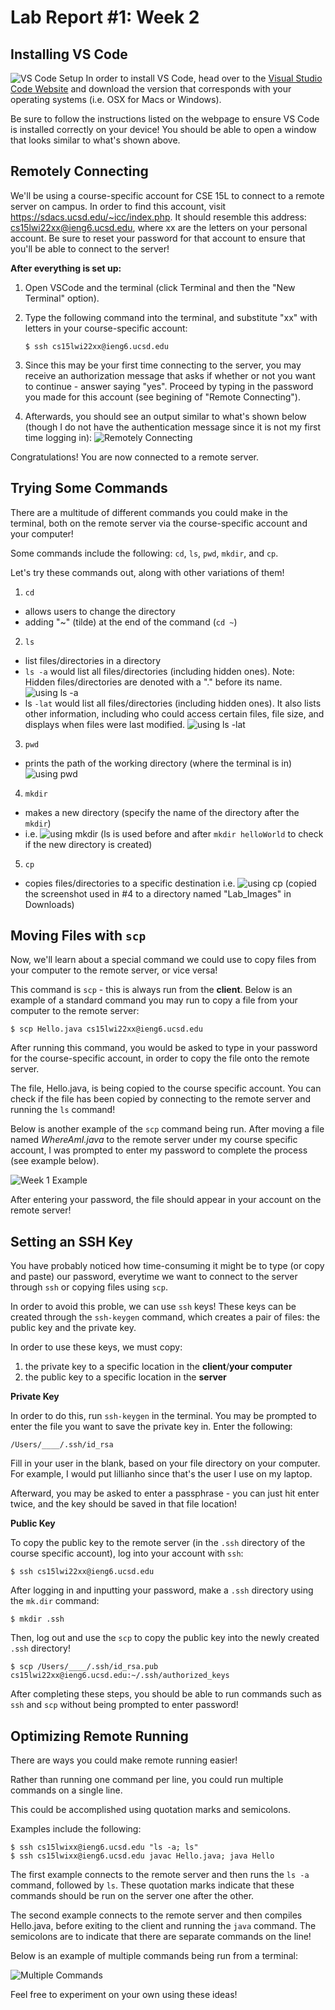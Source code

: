 # Lab Report #1: Week 2

## Installing VS Code 
![VS Code Setup](VSCodeSetUpImage.png)
In order to install VS Code, head over to the [Visual Studio Code Website]( https://code.visualstudio.com/) and download the version that corresponds with your operating systems (i.e. OSX for Macs or Windows). 

Be sure to follow the instructions listed on the webpage to ensure VS Code is installed correctly on your device! You should be able to open a window that looks similar to what's shown above. 

## Remotely Connecting 
We'll be using a course-specific account for CSE 15L to connect to a remote server on campus. In order to find this account, visit https://sdacs.ucsd.edu/~icc/index.php. It should resemble this address: cs15lwi22xx@ieng6.ucsd.edu, where xx are the letters on your personal account. Be sure to reset your password for that account to ensure that you'll be able to connect to the server! 

**After everything is set up:**
1. Open VSCode and the terminal (click Terminal and then the "New Terminal" option). 

2. Type the following command into the terminal, and substitute "xx" with letters in your course-specific account:
    ```
    $ ssh cs15lwi22xx@ieng6.ucsd.edu
    ```
3. Since this may be your first time connecting to the server, you may receive an authorization message that asks if whether or not you want to continue - answer saying "yes". Proceed by typing in the password you made for this account (see begining of "Remote Connecting"). 
4. Afterwards, you should see an output similar to what's shown below (though I do not have the authentication message since it is not my first time logging in): 
    ![Remotely Connecting](RemotelyConnecting.png)

Congratulations! You are now connected to a remote server. 

## Trying Some Commands 
There are a multitude of different commands you could make in the terminal, both on the remote server via the course-specific account and your computer! 

Some commands include the following: 
`cd`, `ls`, `pwd`, `mkdir`, and `cp`. 

Let's try these commands out, along with other variations of them! 
1. `cd` 
* allows users to change the directory 
* adding "~" (tilde) at the end of the command (`cd ~`) 
2. `ls`
* list files/directories in a directory 
* `ls -a` would list all files/directories (including hidden ones). Note: Hidden files/directories are denoted with a "." before its name. 
    ![using ls -a](lsaCommand.png)
* ls `-lat` would list all files/directories (including hidden ones). It also lists other information, including who could access certain files, file size, and displays when files were last modified. 
    ![using ls -lat](lslatCommand.png)
3. `pwd`
* prints the path of the working directory (where the terminal is in)
    ![using pwd](pwd.png)
4. `mkdir` 
* makes a new directory (specify the name of the directory after the `mkdir`)
* i.e. 
 ![using mkdir](mkdirCommand.png)
 (ls is used before and after `mkdir helloWorld` to check if the new directory is created) 
5. `cp`
* copies files/directories to a specific destination
i.e.
![using cp](cpCommand.png)
(copied the screenshot used in #4 to a directory named "Lab_Images" in Downloads)

## Moving Files with `scp`
Now, we'll learn about a special command we could use to copy files from your computer to the remote server, or vice versa! 

This command is `scp` - this is always run from the **client**. Below is an example of a standard command you may run to copy a file from your computer to the remote server: 
```
$ scp Hello.java cs15lwi22xx@ieng6.ucsd.edu
```

After running this command, you would be asked to type in your password for the course-specific account, in order to copy the file onto the remote server. 

The file, Hello.java, is being copied to the course specific account. You can check if the file has been copied by connecting to the remote server and running the `ls` command! 

Below is another example of the `scp` command being run. After moving a file named *WhereAmI.java* to the remote server under my course specific account, I was prompted to enter my password to complete the process (see example below).

![Week 1 Example](scpCommand.png)

After entering your password, the file should appear in your account on the remote server!
## Setting an SSH Key 
You have probably noticed how time-consuming it might be to type (or copy and paste) our password, everytime we want to connect to the server through `ssh` or copying files using `scp`. 

In order to avoid this proble, we can use `ssh` keys! These keys can be created through the `ssh-keygen` command, which creates a pair of files: the public key and the private key. 

In order to use these keys, we must copy: 
1. the private key to a specific location in the **client**/**your computer**
2. the public key to a specific location in the **server**


**Private Key**

In order to do this, run `ssh-keygen` in the terminal. You may be prompted to enter the file you want to save the private key in. Enter the following: 
```
/Users/____/.ssh/id_rsa 
```

Fill in your user in the blank, based on your file directory on your computer. For example, I would put lillianho since that's the user I use on my laptop. 

Afterward, you may be asked to enter a passphrase - you can just hit enter twice, and the key should be saved in that file location! 

**Public Key** 

To copy the public key to the remote server (in the `.ssh` directory of the course specific account), log into your account with `ssh`: 
```
$ ssh cs15lwi22xx@ieng6.ucsd.edu
```

After logging in and inputting your password, make a `.ssh` directory using the `mk.dir` command:
```
$ mkdir .ssh
```

Then, log out and use the `scp` to copy the public key into the newly created `.ssh` directory! 
```
$ scp /Users/____/.ssh/id_rsa.pub cs15lwi22xx@ieng6.ucsd.edu:~/.ssh/authorized_keys
```


After completing these steps, you should be able to run commands such as `ssh` and `scp` without being prompted to enter password! 

## Optimizing Remote Running
There are ways you could make remote running easier! 

Rather than running one command per line, you could run multiple commands on a single line. 

This could be accomplished using quotation marks and semicolons. 

Examples include the following: 
```
$ ssh cs15lwixx@ieng6.ucsd.edu "ls -a; ls" 
$ ssh cs15lwixx@ieng6.ucsd.edu javac Hello.java; java Hello
```

The first example connects to the remote server and then runs the `ls -a` command, followed by `ls`. These quotation marks indicate that these commands should be run on the server one after the other.

The second example connects to the remote server and then compiles Hello.java, before exiting to the client and running the `java` command. The semicolons are to indicate that there are separate commands on the line!

Below is an example of multiple commands being run from a terminal: 

![Multiple Commands](Optimizing.png)

Feel free to experiment on your own using these ideas! 